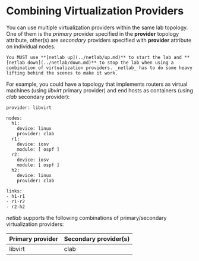 # Combining Virtualization Providers

You can use multiple virtualization providers within the same lab topology. One of them is the _primary_ provider specified in the **provider** topology attribute, other(s) are _secondary_ providers specified with **provider** attribute on individual nodes.

```{warning}
You MUST use **[netlab up](../netlab/up.md)** to start the lab and **[netlab down](../netlab/down.md)** to stop the lab when using a combination of virtualization providers. _netlab_ has to do some heavy lifting behind the scenes to make it work.
```

For example, you could have a topology that implements routers as virtual machines (using _libvirt_ primary provider) and end hosts as containers (using _clab_ secondary provider):

```
provider: libvirt

nodes:
  h1:
    device: linux
    provider: clab
  r1:
    device: iosv
    module: [ ospf ]
  r2:
    device: iosv
    module: [ ospf ]
  h2:
    device: linux
    provider: clab

links:
- h1-r1
- r1-r2
- r2-h2
```

_netlab_ supports the following combinations of primary/secondary virtualization providers:

| Primary provider | Secondary provider(s) |
| ---------------- | --------------------- |
| libvirt          |  clab                 |
